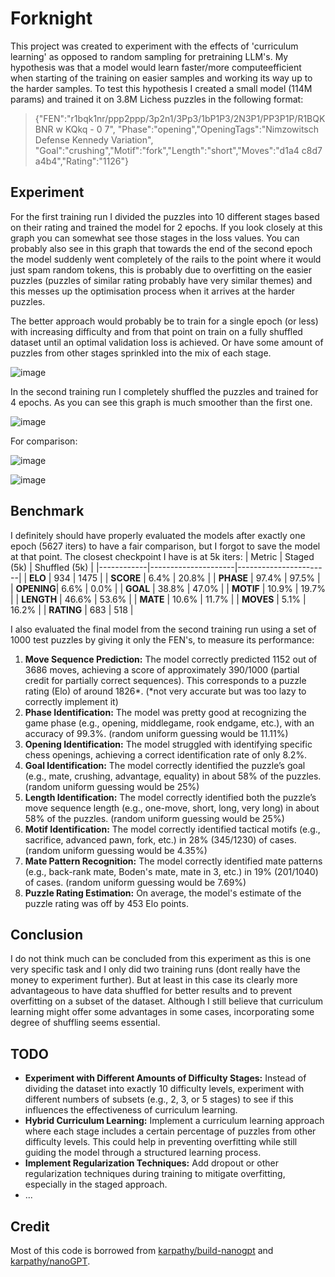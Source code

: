 # Forknight
This project was created to experiment with the effects of 'curriculum learning' as opposed to random sampling for pretraining LLM's.
My hypothesis was that a model would learn faster/more computeefficient when starting of the training on easier samples and working its way up to the harder samples.
To test this hypothesis I created a small model (114M params) and trained it on 3.8M Lichess puzzles in the following format:
> {"FEN":"r1bqk1nr/ppp2ppp/3p2n1/3Pp3/1bP1P3/2N3P1/PP3P1P/R1BQKBNR w KQkq - 0 7",
> "Phase":"opening","OpeningTags":"Nimzowitsch Defense Kennedy Variation",
> "Goal":"crushing","Motif":"fork","Length":"short","Moves":"d1a4 c8d7 a4b4","Rating":"1126"}

## Experiment
For the first training run I divided the puzzles into 10 different stages based on their rating and trained the model for 2 epochs.
If you look closely at this graph you can somewhat see those stages in the loss values.
You can probably also see in this graph that towards the end of the second epoch the model suddenly went completely of the rails to the point where it would just spam random tokens, this is probably due to overfitting on the easier puzzles (puzzles of similar rating probably have very similar themes) and this messes up the optimisation process when it arrives at the harder puzzles.

The better approach would probably be to train for a single epoch (or less) with increasing difficulty and from that point on train on a fully shuffled dataset until an optimal validation loss is achieved. Or have some amount of puzzles from other stages sprinkled into the mix of each stage.

![image](https://github.com/user-attachments/assets/ae0deb1e-103d-4800-89ec-94ee21886b49)

In the second training run I completely shuffled the puzzles and trained for 4 epochs. As you can see this graph is much smoother than the first one.

![image](https://github.com/user-attachments/assets/6242f9e1-50fd-4440-853d-481fe8463b0b)

For comparison:

![image](https://github.com/user-attachments/assets/cb955be7-e782-454e-9956-3fdb30f02108)

![image](https://github.com/user-attachments/assets/39c1b3ec-9163-4d5a-bce7-0575040fd7ff)



## Benchmark
I definitely should have properly evaluated the models after exactly one epoch (5627 iters) to have a fair comparison, but I forgot to save the model at that point. The closest checkpoint I have is at 5k iters:
| Metric | Staged (5k)     | Shuffled (5k)     |
|------------|---------------------|-----------------------|
| **ELO**    | 934                 | 1475                  |
| **SCORE**  | 6.4%                | 20.8%                 |
| **PHASE**  | 97.4%               | 97.5%                 |
| **OPENING**| 6.6%                | 0.0%                  |
| **GOAL**   | 38.8%               | 47.0%                 |
| **MOTIF**  | 10.9%               | 19.7%                 |
| **LENGTH** | 46.6%               | 53.6%                 |
| **MATE**   | 10.6%               | 11.7%                 |
| **MOVES**  | 5.1%                | 16.2%                 |
| **RATING** | 683                 | 518                   |


I also evaluated the final model from the second training run using a set of 1000 test puzzles by giving it only the FEN's, to measure its performance:
1. **Move Sequence Prediction:** The model correctly predicted 1152 out of 3686 moves, achieving a score of approximately 390/1000 (partial credit for partially correct sequences). This corresponds to a puzzle rating (Elo) of around 1826*. (*not very accurate but was too lazy to correctly implement it)
2. **Phase Identification:** The model was pretty good at recognizing the game phase (e.g., opening, middlegame, rook endgame, etc.), with an accuracy of 99.3%. (random uniform guessing would be 11.11%)
3. **Opening Identification:** The model struggled with identifying specific chess openings, achieving a correct identification rate of only 8.2%. 
4. **Goal Identification:** The model correctly identified the puzzle’s goal (e.g., mate, crushing, advantage, equality) in about 58% of the puzzles. (random uniform guessing would be 25%)
5. **Length Identification:** The model correctly identified both the puzzle’s move sequence length (e.g., one-move, short, long, very long) in about 58% of the puzzles. (random uniform guessing would be 25%)
6. **Motif Identification:** The model correctly identified tactical motifs (e.g., sacrifice, advanced pawn, fork, etc.) in 28% (345/1230) of cases. (random uniform guessing would be 4.35%)
7. **Mate Pattern Recognition:** The model correctly identified mate patterns (e.g., back-rank mate, Boden's mate, mate in 3, etc.) in 19% (201/1040) of cases. (random uniform guessing would be 7.69%)
8. **Puzzle Rating Estimation:** On average, the model's estimate of the puzzle rating was off by 453 Elo points.

## Conclusion
I do not think much can be concluded from this experiment as this is one very specific task and I only did two training runs (dont really have the money to experiment further). But at least in this case its clearly more advantageous to have data shuffled for better results and to prevent overfitting on a subset of the dataset. Although I still believe that curriculum learning might offer some advantages in some cases, incorporating some degree of shuffling seems essential.

## TODO 
- **Experiment with Different Amounts of Difficulty Stages:** Instead of dividing the dataset into exactly 10 difficulty levels, experiment with different numbers of subsets (e.g., 2, 3, or 5 stages) to see if this influences the effectiveness of curriculum learning.
- **Hybrid Curriculum Learning:** Implement a curriculum learning approach where each stage includes a certain percentage of puzzles from other difficulty levels. This could help in preventing overfitting while still guiding the model through a structured learning process.
- **Implement Regularization Techniques:** Add dropout or other regularization techniques during training to mitigate overfitting, especially in the staged approach.
- ...


## Credit
Most of this code is borrowed from [karpathy/build-nanogpt](https://github.com/karpathy/build-nanogpt) and [karpathy/nanoGPT](https://github.com/karpathy/nanoGPT).

